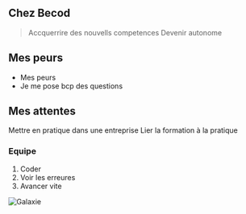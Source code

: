 
## Chez Becod
> Accquerrire des  nouvells competences
> Devenir autonome

## Mes peurs
- Mes peurs
- Je me pose bcp des questions
## Mes attentes
 Mettre en pratique dans une entreprise
Lier la formation à la pratique
### Equipe
1. Coder 
2. Voir les erreures 
3. Avancer vite

![Galaxie](https://support.discord.com/hc/article_attachments/360062979151/favorite_unfavorite_gifs.gif)
